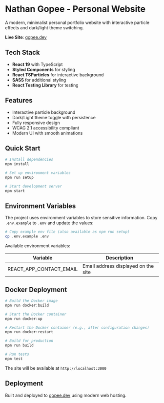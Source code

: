 # Nathan Gopee - Personal Website

A modern, minimalist personal portfolio website with interactive particle effects and dark/light theme switching.

**Live Site**: [gopee.dev](https://gopee.dev)

## Tech Stack

- **React 19** with TypeScript
- **Styled Components** for styling
- **React TSParticles** for interactive background
- **SASS** for additional styling
- **React Testing Library** for testing

## Features

- Interactive particle background
- Dark/Light theme toggle with persistence
- Fully responsive design
- WCAG 2.1 accessibility compliant
- Modern UI with smooth animations

## Quick Start

```bash
# Install dependencies
npm install

# Set up environment variables
npm run setup

# Start development server
npm start
```

## Environment Variables

The project uses environment variables to store sensitive information.
Copy `.env.example` to `.env` and update the values:

```bash
# Copy example env file (also available as npm run setup)
cp .env.example .env
```

Available environment variables:

| Variable                | Description                         |
| ----------------------- | ----------------------------------- |
| REACT_APP_CONTACT_EMAIL | Email address displayed on the site |

## Docker Deployment

```bash
# Build the Docker image
npm run docker:build

# Start the Docker container
npm run docker:up

# Restart the Docker container (e.g., after configuration changes)
npm run docker:restart

# Build for production
npm run build

# Run tests
npm test
```

The site will be available at `http://localhost:3000`

## Deployment

Built and deployed to [gopee.dev](https://gopee.dev) using modern web hosting.
